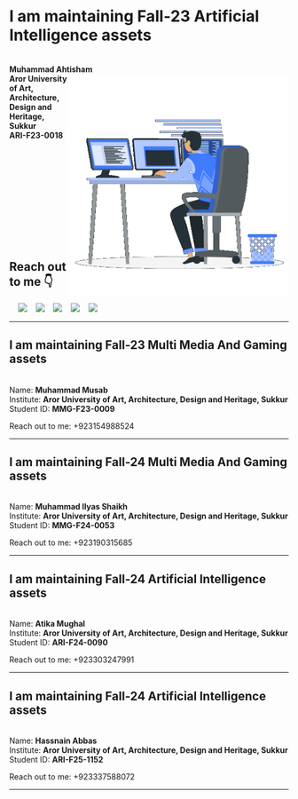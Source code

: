 <h1> I am maintaining Fall-23 Artificial Intelligence assets </h1><br>
<b>Muhammad Ahtisham</b><img src="src/icons/ahtisham_icon.gif" min-width="300px" max-width="500px" width="400px" align="right">
<br>
<b>Aror University of Art, Architecture, Design and Heritage, Sukkur</b>
<br>
<b>ARI-F23-0018</b>
<br><br><br><br><br><br><br><br><br><br><br><br>
<h2>Reach out to me 👇</h2>&nbsp;&nbsp;&nbsp;
 <a href="https://wa.link/gxsugl"><img src="src/icons/whatsapp.png" height="30"></a>&nbsp;&nbsp;&nbsp;
 <a href="https://facebook.com/ahtisham.shaikh.1214"><img src="src/icons/facebook.png" height="30"></a>&nbsp;&nbsp;&nbsp;
 <a href="https://instagram.com/ahtishamshaikh1214"><img src="src/icons/instagram.png" height="30"></a>&nbsp;&nbsp;&nbsp;
 <a href="https://linkedin.com/in/ahtishamshaikh1214"><img src="src/icons/linkedin.png" height="30"></a>&nbsp;&nbsp;&nbsp;
 <a href="https://mail.google.com/mail/?view=cm&to=ahtishamshaikh1214@gmail.com"><img src="src/icons/gmail.png" height="30"></a>
<hr>
<h2> I am maintaining Fall-23 Multi Media And Gaming assets </h2><br>
Name: <b>Muhammad Musab</b>
<br>
Institute: <b>Aror University of Art, Architecture, Design and Heritage, Sukkur</b>
<br>
Student ID: <b>MMG-F23-0009</b>
<br>

Reach out to me: +923154988524
<hr>


<h2> I am maintaining Fall-24 Multi Media And Gaming assets </h2><br>
Name: <b>Muhammad Ilyas Shaikh </b>
<br>
Institute: <b>Aror University of Art, Architecture, Design and Heritage, Sukkur</b>
<br>
Student ID: <b>MMG-F24-0053</b>
<br>

Reach out to me: +923190315685
<hr>

<h2> I am maintaining Fall-24 Artificial Intelligence assets </h2><br>
Name: <b>Atika Mughal </b>
<br>
Institute: <b>Aror University of Art, Architecture, Design and Heritage, Sukkur</b>
<br>
Student ID: <b>ARI-F24-0090</b>
<br>

Reach out to me: +923303247991
<hr>

<h2> I am maintaining Fall-24 Artificial Intelligence assets </h2><br>
Name: <b>Hassnain Abbas </b>
<br>
Institute: <b>Aror University of Art, Architecture, Design and Heritage, Sukkur</b>
<br>
Student ID: <b>ARI-F25-1152</b>
<br>

Reach out to me: +923337588072
<hr>
